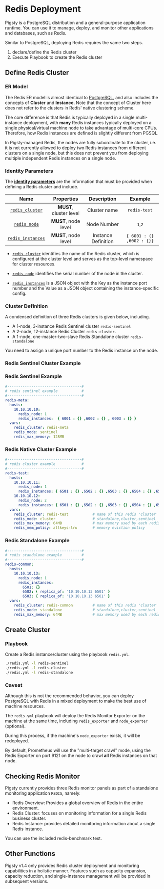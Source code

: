 # Redis Deployment

Pigsty is a PostgreSQL distribution and a general-purpose application runtime. You can use it to manage, deploy, and monitor other applications and databases, such as Redis.

Similar to PostgreSQL, deploying Redis requires the same two steps.

1. declare/define the Redis cluster
2. Execute Playbook to create the Redis cluster



## Define Redis Cluster


### ER Model

The Redis ER model is almost identical to [PostgreSQL](c-pgsql.md#ER-Model), and also includes the concepts of **Cluster** and **Instance**. Note that the concept of Cluster here does not refer to the clusters in Redis' native clustering scheme.

The core difference is that Redis is typically deployed in a single multi-instance deployment, with **many** Redis instances typically deployed on a single physical/virtual machine node to take advantage of multi-core CPUs. Therefore, how Redis instances are defined is slightly different from PGSQL.

In Pigsty-managed Redis, the nodes are fully subordinate to the cluster, i.e. it is not currently allowed to deploy two Redis instances from different clusters on a single node, but this does not prevent you from deploying multiple independent Redis instances on a single node.


### Identity Parameters

The [**identity parameters**](d-redis.md#identity-parameters) are the information that must be provided when defining a Redis cluster and include.

|                    Name                    |        Properties        |   Description   |         Example         |
| :-----------------------------------------: | :----------------: | :------: | :------------------: |
| [`redis_cluster`](v-redis.md#redis_cluster) | **MUST**, cluster level |  Cluster name  |      `redis-test`       |
|    [`redis_node`](v-redis.md#redis_node)    | **MUST**, node level | Node Number | `1`,`2` |
|     [`redis_instances`](v-redis.md#redis_instances)     | **MUST**, node level | Instance Definition | `{ 6001 : {} ,6002 : {}}`  |


- [`redis_cluster`](v-redis.md#redis_cluster) identifies the name of the Redis cluster, which is configured at the cluster level and serves as the top-level namespace for cluster resources.

- [`redis_node`](v-redis.md#redis_node) identifies the serial number of the node in the cluster.

- [`redis_instances`](v-redis.md#redis_instances) is a JSON object with the Key as the instance port number and the Value as a JSON object containing the instance-specific config.

  

### Cluster Definition

A condensed definition of three Redis clusters is given below, including.

* A 1-node, 3-instance Redis Sentinel cluster `redis-sentinel`
* A 2-node, 12-instance Redis Cluster `redis-cluster`.
* A 1-node, one-master-two-slave Redis Standalone cluster `redis-standalone`


You need to assign a unique port number to the Redis instance on the node.

### Redis Sentinel Cluster Example



### Redis Sentinel Example


```yaml
#----------------------------------#
# redis sentinel example           #
#----------------------------------#
redis-meta:
  hosts:
    10.10.10.10:
      redis_node: 1
      redis_instances:  { 6001 : {} ,6002 : {} , 6003 : {} }
  vars:
    redis_cluster: redis-meta
    redis_mode: sentinel
    redis_max_memory: 128MB
```



### Redis Native Cluster Example

```yaml
#----------------------------------#
# redis cluster example            #
#----------------------------------#
redis-test:
  hosts:
    10.10.10.11:
      redis_node: 1
      redis_instances: { 6501 : {} ,6502 : {} ,6503 : {} ,6504 : {} ,6505 : {} ,6506 : {} }
    10.10.10.12:
      redis_node: 2
      redis_instances: { 6501 : {} ,6502 : {} ,6503 : {} ,6504 : {} ,6505 : {} ,6506 : {} }
  vars:
    redis_cluster: redis-test           # name of this redis 'cluster'
    redis_mode: cluster                 # standalone,cluster,sentinel
    redis_max_memory: 64MB              # max memory used by each redis instance
    redis_mem_policy: allkeys-lru       # memory eviction policy
```



### Redis Standalone Example

```yaml
#----------------------------------#
# redis standalone example         #
#----------------------------------#
redis-common:
  hosts:
    10.10.10.13:
      redis_node: 1
      redis_instances:
        6501: {}
        6502: { replica_of: '10.10.10.13 6501' }
        6503: { replica_of: '10.10.10.13 6501' }
  vars:
    redis_cluster: redis-common         # name of this redis 'cluster'
    redis_mode: standalone              # standalone,cluster,sentinel
    redis_max_memory: 64MB              # max memory used by each redis instance
```



## Create Cluster


### Playbook

Create a Redis instance/cluster using the playbook `redis.yml`.

```bash
./redis.yml -l redis-sentinel
./redis.yml -l redis-cluster
./redis.yml -l redis-standalone
```



### Caveat

Although this is not the recommended behavior, you can deploy PostgreSQL with Redis in a mixed deployment to make the best use of machine resources.

The `redis.yml` playbook will deploy the Redis Monitor Exporter on the machine at the same time, including `redis_exporter` and `node_exporter` (optional).

During this process, if the machine's `node_exporter` exists, it will be redeployed.

By default, Prometheus will use the "multi-target crawl" mode, using the Redis Exporter on port 9121 on the node to crawl **all** Redis instances on that node.



## Checking Redis Monitor

Pigsty currently provides three Redis monitor panels as part of a standalone monitoring application `REDIS`, namely:

* Redis Overview: Provides a global overview of Redis in the entire environment.
* Redis Cluster: focuses on monitoring information for a single Redis business cluster.
* Redis Instance: provides detailed monitoring information about a single Redis instance.


You can use the included redis-benchmark test.


## Other Functions

Pigsty v1.4 only provides Redis cluster deployment and monitoring capabilities in a holistic manner. Features such as capacity expansion, capacity reduction, and single-instance management will be provided in subsequent versions.


